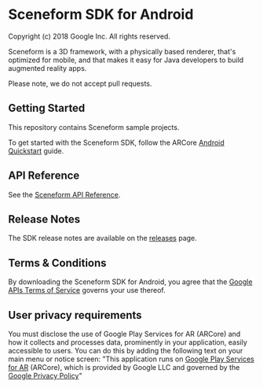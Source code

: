 Sceneform SDK for Android
=====================
Copyright (c) 2018 Google Inc.  All rights reserved.

Sceneform is a 3D framework, with a physically based renderer, that's optimized for mobile, and that makes it easy for Java developers to build augmented reality apps.

Please note, we do not accept pull requests.


## Getting Started

This repository contains Sceneform sample projects.

To get started with the Sceneform SDK, follow the ARCore [Android Quickstart](//developers.google.com/ar/develop/java/quickstart) guide.


## API Reference

See the [Sceneform API Reference](//developers.google.com/ar/reference/java/com/google/ar/sceneform/package-summary).


## Release Notes

The SDK release notes are available on the [releases](//github.com/google-ar/sceneform-android-sdk/releases) page.


## Terms & Conditions

By downloading the Sceneform SDK for Android, you agree that the [Google APIs Terms of Service](//developers.google.com/terms/) governs your use thereof.

## User privacy requirements 

You must disclose the use of Google Play Services for AR (ARCore) and how it collects and processes data, prominently in your application, easily accessible to users. You can do this by adding the following text on your main menu or notice screen: "This application runs on [Google Play Services for AR](//play.google.com/store/apps/details?id=com.google.ar.core) (ARCore), which is provided by Google LLC and governed by the [Google Privacy Policy](//policies.google.com/privacy)"
